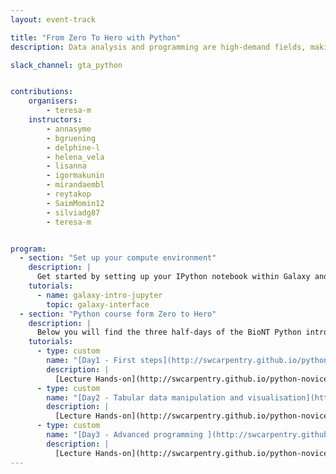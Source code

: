 ```yaml
---
layout: event-track

title: "From Zero To Hero with Python"
description: Data analysis and programming are high-demand fields, making them particularly attractive to job seekers and employees across various industries and academic institutions. Are you eager to acquire the foundational skills of coding using the Python programming language? The [BioNT consortium](https://biont-training.eu/index.html) is offering a training curriculum for job seekers, SME employers, and everyone who would like to gain new skills in the field of life sciences. At GTA2025, we are offering our self-paced learning Python introduction course using Galaxy as a programming environment, the learning materials of the [Carpentries](https://carpentries.org/), and the additional self-paced learning BioNT materials. If you need support contact us via the Slack Channel [gta_python](https://gtnsmrgsbord.slack.com/channels/{{page.slack_channel}}).

slack_channel: gta_python


contributions:
    organisers:
        - teresa-m
    instructors:
        - annasyme
        - bgruening
        - delphine-l
        - helena_vela
        - lisanna
        - igormakunin
        - mirandaembl
        - reytakop
        - SaimMomin12
        - silviadg87
        - teresa-m


program:
  - section: "Set up your compute environment"
    description: |
      Get started by setting up your IPython notebook within Galaxy and installing the needed dependencies. You can follow the tutorial below. Please let us know if you need support via the Slack channel.
    tutorials:
      - name: galaxy-intro-jupyter
        topic: galaxy-interface
  - section: "Python course form Zero to Hero"
    description: |
      Below you will find the three half-days of the BioNT Python introduction course. Please follow the self-paced learning materials and ask any questions or report any issues you may encounter in the Slack channel.
    tutorials:
      - type: custom
        name: "[Day1 - First steps](http://swcarpentry.github.io/python-novice-gapminder/01-run-quit.html)"
        description: |
          [Lecture Hands-on](http://swcarpentry.github.io/python-novice-gapminder/01-run-quit.html); [<i class="fas fa-video" aria-hidden="true"></i> Lecture Video](https://lhumos.org/player/5/0/661d1e94e4b08465bc30cbc9/661d1e9be4b08465bc30cbcd)
      - type: custom
        name: "[Day2 - Tabular data manipulation and visualisation](http://swcarpentry.github.io/python-novice-gapminder/07-reading-tabular.html)"
        description: |
          [Lecture Hands-on](http://swcarpentry.github.io/python-novice-gapminder/07-reading-tabular.html); [<i class="fas fa-video" aria-hidden="true"></i> Lecture Video](https://lhumos.org/player/5/1/661d1e94e4b08465bc30cbc9/661d1eb2e4b08465bc30cbd6)
      - type: custom
        name: "[Day3 - Advanced programming ](http://swcarpentry.github.io/python-novice-gapminder/13-conditionals.html)"
        description: |
          [Lecture Hands-on](http://swcarpentry.github.io/python-novice-gapminder/13-conditionals.html); [<i class="fas fa-video" aria-hidden="true"></i> Lecture Video](https://lhumos.org/player/5/2/661d1e94e4b08465bc30cbc9/661d1ec9e4b08465bc30cbdd)
---
```

